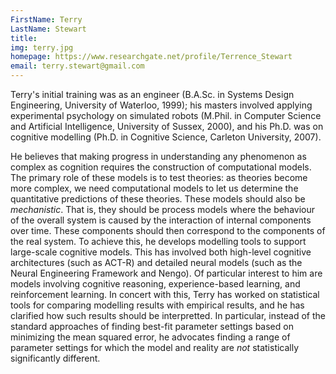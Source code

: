 ```yaml
---
FirstName: Terry
LastName: Stewart
title: 
img: terry.jpg
homepage: https://www.researchgate.net/profile/Terrence_Stewart
email: terry.stewart@gmail.com
---
```


Terry's initial training was as an engineer (B.A.Sc. in
Systems Design Engineering, University of Waterloo, 1999); his masters
involved applying experimental psychology on simulated robots (M.Phil.
in Computer Science and Artificial Intelligence, University of Sussex,
2000), and his Ph.D. was on cognitive modelling (Ph.D. in Cognitive
Science, Carleton University, 2007).

He believes that making progress in understanding any phenomenon as
complex as cognition requires the construction of computational
models. The primary role of these models is to test theories: as
theories become more complex, we need computational models to let us
determine the quantitative predictions of these theories. These models
should also be _mechanistic_. That is, they should be process models
where the behaviour of the overall system is caused by the interaction
of internal components over time. These components should then
correspond to the components of the real system. To achieve this, he
develops modelling tools to
support large-scale cognitive models. This has involved both
high-level cognitive architectures (such as ACT-R) and detailed neural
models (such as the Neural Engineering Framework and Nengo). Of particular
interest to him are models involving cognitive reasoning, experience-based
learning, and reinforcement learning. In concert with this, Terry has
worked on statistical tools
for comparing modelling results with empirical results, and he has clarified
how such
results should be interpretted. In particular, instead of the standard
approaches of finding best-fit parameter settings based on minimizing
the mean squared error, he advocates finding a range of parameter
settings for which the model and reality are _not_ statistically
significantly different.
